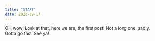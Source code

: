 ```yaml
---
title: "START"
date: 2023-09-17
---
```

OH wow! Look at that, here we are, the first post!
Not a long one, sadly. Gotta go fast. See ya!
